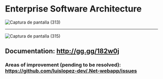 # Enterprise Software Architecture

![Captura de pantalla (313)](https://github.com/luislopez-dev/.Net-webapp/assets/48783255/5f84d347-cf7b-4241-b5d1-6d39c167864d)

<hr>

![Captura de pantalla (315)](https://github.com/luislopez-dev/.Net-webapp/assets/48783255/fae91af7-a31f-4161-9c20-23958350ba02)

## Documentation: http://gg.gg/182w0j

### Areas of improvement (pending to be resolved): https://github.com/luislopez-dev/.Net-webapp/issues 
